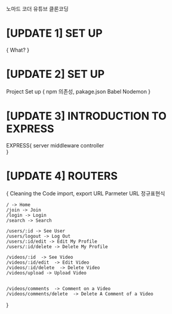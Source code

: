 노마드 코더 유튜브 클론코딩
# [UPDATE 1] SET UP
{
    What?
}

# [UPDATE 2] SET UP
Project Set up
{
	npm 의존성, pakage.json
	Babel
	Nodemon
}

# [UPDATE 3] INTRODUCTION TO EXPRESS
EXPRESS{
    server
    middleware
    controller    
}

# [UPDATE 4] ROUTERS
{
    Cleaning the Code
    import, export
    URL Parmeter
    URL 정규표현식

    / -> Home
    /join -> Join
    /login -> Login
    /search -> Search

    /users/:id -> See User
    /users/logout -> Log Out
    /users/:id/edit -> Edit My Profile
    /users/:id/delete -> Delete My Profile

    /videos/:id  -> See Video
    /videos/:id/edit  -> Edit Video
    /videos/:id/delete  -> Delete Video
    /videos/upload -> Upload Video


    /videos/comments  -> Comment on a Video
    /videos/comments/delete  -> Delete A Comment of a Video
}
